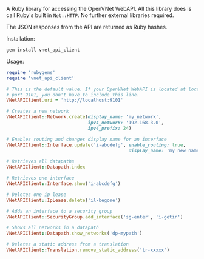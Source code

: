 A Ruby library for accessing the OpenVNet WebAPI. All this library does is call Ruby's built in `Net::HTTP`. No further external libraries required.

The JSON responses from the API are returned as Ruby hashes.

Installation:

```bash
gem install vnet_api_client
```

Usage:

```ruby
require 'rubygems'
require 'vnet_api_client'

# This is the default value. If your OpenVNet WebAPI is located at localhost
# port 9101, you don't have to include this line.
VNetAPIClient.uri = 'http://localhost:9101'

# Creates a new network
VNetAPIClient::Network.create(display_name: 'my_network',
                              ipv4_network: '192.168.3.0',
                              ipv4_prefix: 24)

# Enables routing and changes display name for an interface
VNetAPIClient::Interface.update('i-abcdefg', enable_routing: true,
                                             display_name: 'my new name')

# Retrieves all datapaths
VNetAPIClient::Datapath.index

# Retrieves one interface
VNetAPIClient::Interface.show('i-abcdefg')

# Deletes one ip lease
VNetAPIClient::IpLease.delete('il-begone')

# Adds an interface to a security group
VNetAPIClient::SecurityGroup.add_interface('sg-enter', 'i-getin')

# Shows all networks in a datapath
VNetAPIClient::Datapath.show_networks('dp-mypath')

# Deletes a static address from a translation
VNetAPIClient::Translation.remove_static_address('tr-xxxxx')
```
